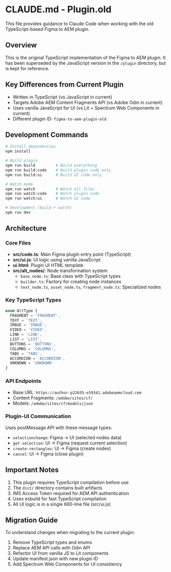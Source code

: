 # CLAUDE.md - Plugin.old

This file provides guidance to Claude Code when working with the old TypeScript-based Figma to AEM plugin.

## Overview

This is the original TypeScript implementation of the Figma to AEM plugin. It has been superseded by the JavaScript version in the `/plugin` directory, but is kept for reference.

## Key Differences from Current Plugin

- Written in TypeScript (vs JavaScript in current)
- Targets Adobe AEM Content Fragments API (vs Adobe Odin in current)
- Uses vanilla JavaScript for UI (vs Lit + Spectrum Web Components in current)
- Different plugin ID: `figma-to-aem-plugin-old`

## Development Commands

```bash
# Install dependencies
npm install

# Build plugin
npm run build         # Build everything
npm run build:code    # Build plugin code only
npm run build:ui      # Build UI code only

# Watch mode
npm run watch         # Watch all files
npm run watch:code    # Watch plugin code
npm run watch:ui      # Watch UI code

# Development (build + watch)
npm run dev
```

## Architecture

### Core Files
- **src/code.ts**: Main Figma plugin entry point (TypeScript)
- **src/ui.js**: UI logic using vanilla JavaScript
- **ui.html**: Plugin UI HTML template
- **src/alt_nodes/**: Node transformation system
  - `base_node.ts`: Base class with TypeScript types
  - `builder.ts`: Factory for creating node instances
  - `text_node.ts`, `asset_node.ts`, `fragment_node.ts`: Specialized nodes

### Key TypeScript Types
```typescript
enum AltType {
  FRAGMENT = 'FRAGMENT',
  TEXT = 'TEXT',
  IMAGE = 'IMAGE',
  VIDEO = 'VIDEO',
  LINK = 'LINK',
  LIST = 'LIST',
  BUTTONS = 'BUTTONS',
  COLUMNS = 'COLUMNS',
  TABS = 'TABS',
  ACCORDION = 'ACCORDION',
  UNKNOWN = 'UNKNOWN'
}
```

### API Endpoints
- Base URL: `https://author-p22655-e59341.adobeaemcloud.com`
- Content Fragments: `/adobe/sites/cf/`
- Models: `/adobe/sites/cf/models/json`

### Plugin-UI Communication
Uses postMessage API with these message types:
- `selectionchange`: Figma → UI (selected nodes data)
- `get-selection`: UI → Figma (request current selection)
- `create-rectangles`: UI → Figma (create nodes)
- `cancel`: UI → Figma (close plugin)

## Important Notes

1. This plugin requires TypeScript compilation before use
2. The `dist/` directory contains built artifacts
3. IMS Access Token required for AEM API authentication
4. Uses esbuild for fast TypeScript compilation
5. All UI logic is in a single 660-line file (src/ui.js)

## Migration Guide

To understand changes when migrating to the current plugin:
1. Remove TypeScript types and enums
2. Replace AEM API calls with Odin API
3. Refactor UI from vanilla JS to Lit components
4. Update manifest.json with new plugin ID
5. Add Spectrum Web Components for UI consistency